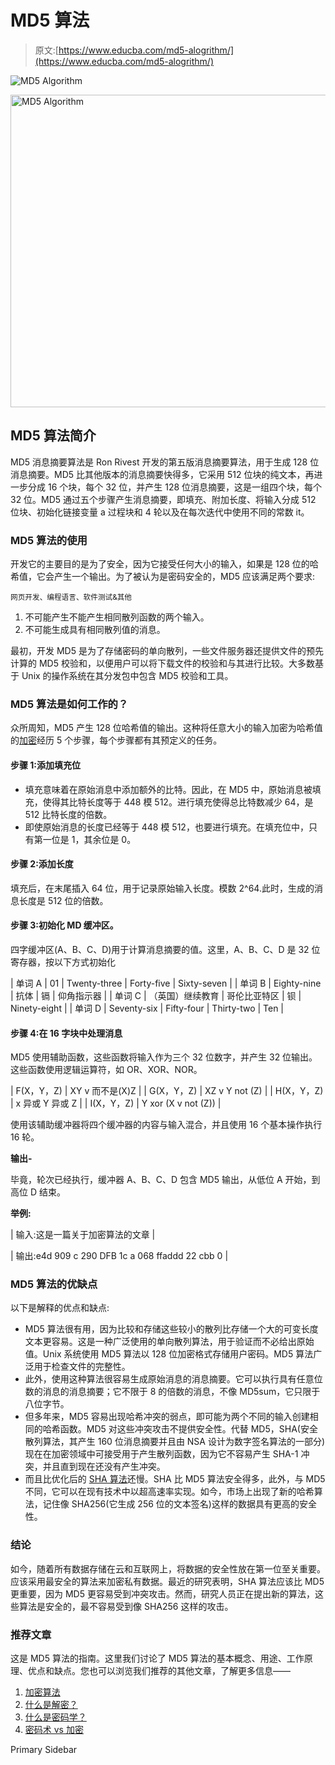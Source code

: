 # MD5 算法

> 原文:[https://www.educba.com/md5-alogrithm/](https://www.educba.com/md5-alogrithm/)

![MD5 Algorithm](../Images/b40bfa46a13badb7247410e62119b1ee.png)

<noscript><img class="alignnone wp-image-197099 size-full" src="../Images/b40bfa46a13badb7247410e62119b1ee.png" alt="MD5 Algorithm" width="900" height="500" data-original-src="https://cdn.educba.com/academy/wp-content/uploads/2019/07/MD5-Algorithm.png"/></noscript>

## MD5 算法简介

MD5 消息摘要算法是 Ron Rivest 开发的第五版消息摘要算法，用于生成 128 位消息摘要。MD5 比其他版本的消息摘要快得多，它采用 512 位块的纯文本，再进一步分成 16 个块，每个 32 位，并产生 128 位消息摘要，这是一组四个块，每个 32 位。MD5 通过五个步骤产生消息摘要，即填充、附加长度、将输入分成 512 位块、初始化链接变量 a 过程块和 4 轮以及在每次迭代中使用不同的常数 it。

### MD5 算法的使用

开发它的主要目的是为了安全，因为它接受任何大小的输入，如果是 128 位的哈希值，它会产生一个输出。为了被认为是密码安全的，MD5 应该满足两个要求:

<small>网页开发、编程语言、软件测试&其他</small>

1.  不可能产生不能产生相同散列函数的两个输入。
2.  不可能生成具有相同散列值的消息。

最初，开发 MD5 是为了存储密码的单向散列，一些文件服务器还提供文件的预先计算的 MD5 校验和，以便用户可以将下载文件的校验和与其进行比较。大多数基于 Unix 的操作系统在其分发包中包含 MD5 校验和工具。

### MD5 算法是如何工作的？

众所周知，MD5 产生 128 位哈希值的输出。这种将任意大小的输入加密为哈希值的[加密](https://www.educba.com/what-is-encryption/)经历 5 个步骤，每个步骤都有其预定义的任务。

#### 步骤 1:添加填充位

*   填充意味着在原始消息中添加额外的比特。因此，在 MD5 中，原始消息被填充，使得其比特长度等于 448 模 512。进行填充使得总比特数减少 64，是 512 比特长度的倍数。
*   即使原始消息的长度已经等于 448 模 512，也要进行填充。在填充位中，只有第一位是 1，其余位是 0。

#### 步骤 2:添加长度

填充后，在末尾插入 64 位，用于记录原始输入长度。模数 2^64.此时，生成的消息长度是 512 位的倍数。

#### 步骤 3:初始化 MD 缓冲区。

四字缓冲区(A、B、C、D)用于计算消息摘要的值。这里，A、B、C、D 是 32 位寄存器，按以下方式初始化

| 单词 A | 01 | Twenty-three | Forty-five | Sixty-seven |
| 单词 B | Eighty-nine | 抗体 | 镉 | 仰角指示器 |
| 单词 C | （英国）继续教育 | 哥伦比亚特区 | 钡 | Ninety-eight |
| 单词 D | Seventy-six | Fifty-four | Thirty-two | Ten |

#### 步骤 4:在 16 字块中处理消息

MD5 使用辅助函数，这些函数将输入作为三个 32 位数字，并产生 32 位输出。这些函数使用逻辑运算符，如 OR、XOR、NOR。

| F(X，Y，Z) | XY v 而不是(X)Z |
| G(X，Y，Z) | XZ v Y not (Z) |
| H(X，Y，Z) | x 异或 Y 异或 Z |
| I(X，Y，Z) | Y xor (X v not (Z)) |

使用该辅助缓冲器将四个缓冲器的内容与输入混合，并且使用 16 个基本操作执行 16 轮。

**输出-**

毕竟，轮次已经执行，缓冲器 A、B、C、D 包含 MD5 输出，从低位 A 开始，到高位 D 结束。

**举例:**

| 输入:这是一篇关于加密算法的文章 |

| 输出:e4d 909 c 290 DFB 1c a 068 ffaddd 22 cbb 0 |

### MD5 算法的优缺点

以下是解释的优点和缺点:

*   MD5 算法很有用，因为比较和存储这些较小的散列比存储一个大的可变长度文本更容易。这是一种广泛使用的单向散列算法，用于验证而不必给出原始值。Unix 系统使用 MD5 算法以 128 位加密格式存储用户密码。MD5 算法广泛用于检查文件的完整性。
*   此外，使用这种算法很容易生成原始消息的消息摘要。它可以执行具有任意位数的消息的消息摘要；它不限于 8 的倍数的消息，不像 MD5sum，它只限于八位字节。
*   但多年来，MD5 容易出现哈希冲突的弱点，即可能为两个不同的输入创建相同的哈希函数。MD5 对这些冲突攻击不提供安全性。代替 MD5，SHA(安全散列算法，其产生 160 位消息摘要并且由 NSA 设计为数字签名算法的一部分)现在在加密领域中可接受用于产生散列函数，因为它不容易产生 SHA-1 冲突，并且直到现在还没有产生冲突。
*   而且比优化后的 [SHA 算法](https://www.educba.com/sha-algorithm/)还慢。SHA 比 MD5 算法安全得多，此外，与 MD5 不同，它可以在现有技术中以超高速率实现。如今，市场上出现了新的哈希算法，记住像 SHA256(它生成 256 位的文本签名)这样的数据具有更高的安全性。

### 结论

如今，随着所有数据存储在云和互联网上，将数据的安全性放在第一位至关重要。应该采用最安全的算法来加密私有数据。最近的研究表明，SHA 算法应该比 MD5 更重要，因为 MD5 更容易受到冲突攻击。然而，研究人员正在提出新的算法，这些算法是安全的，最不容易受到像 SHA256 这样的攻击。

### 推荐文章

这是 MD5 算法的指南。这里我们讨论了 MD5 算法的基本概念、用途、工作原理、优点和缺点。您也可以浏览我们推荐的其他文章，了解更多信息——

1.  [加密算法](https://www.educba.com/encryption-algorithm/)
2.  [什么是解密？](https://www.educba.com/what-is-decryption/)
3.  [什么是密码学？](https://www.educba.com/what-is-cryptography/)
4.  [密码术 vs 加密](https://www.educba.com/cryptography-vs-encryption/)

<footer class="entry-footer">

<aside class="sidebar sidebar-primary widget-area" role="complementary" aria-label="Primary Sidebar">Primary Sidebar</aside>

</footer>